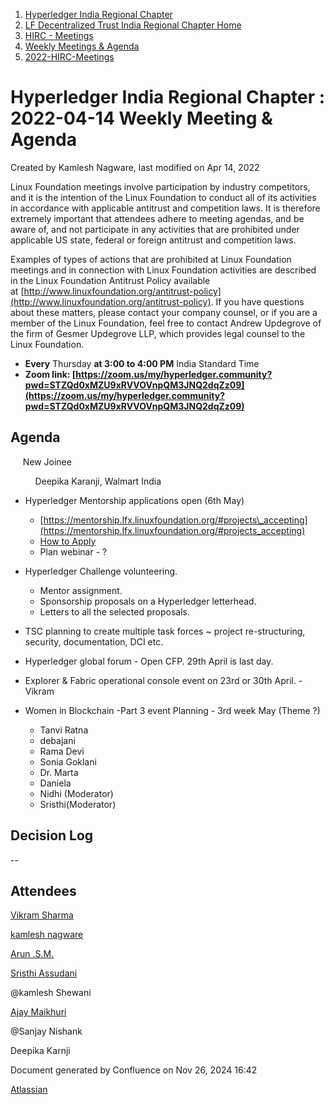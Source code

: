 1. [Hyperledger India Regional Chapter](index.html)
2. [LF Decentralized Trust India Regional Chapter Home](LF-Decentralized-Trust-India-Regional-Chapter-Home_19169282.html)
3. [HIRC - Meetings](HIRC---Meetings_19169350.html)
4. [Weekly Meetings &amp; Agenda](19169352.html)
5. [2022-HIRC-Meetings](2022-HIRC-Meetings_19170168.html)

# Hyperledger India Regional Chapter : 2022-04-14 Weekly Meeting &amp; Agenda

Created by Kamlesh Nagware, last modified on Apr 14, 2022

Linux Foundation meetings involve participation by industry competitors, and it is the intention of the Linux Foundation to conduct all of its activities in accordance with applicable antitrust and competition laws. It is therefore extremely important that attendees adhere to meeting agendas, and be aware of, and not participate in any activities that are prohibited under applicable US state, federal or foreign antitrust and competition laws.

Examples of types of actions that are prohibited at Linux Foundation meetings and in connection with Linux Foundation activities are described in the Linux Foundation Antitrust Policy available at [http://www.linuxfoundation.org/antitrust-policy](http://www.linuxfoundation.org/antitrust-policy). If you have questions about these matters, please contact your company counsel, or if you are a member of the Linux Foundation, feel free to contact Andrew Updegrove of the firm of Gesmer Updegrove LLP, which provides legal counsel to the Linux Foundation.

- **Every** Thursday **at 3:00 to 4:00 PM** India Standard Time
- **Zoom link: [https://zoom.us/my/hyperledger.community?pwd=STZQd0xMZU9xRVVOVnpQM3JNQ2dqZz09](https://zoom.us/my/hyperledger.community?pwd=STZQd0xMZU9xRVVOVnpQM3JNQ2dqZz09)**

## Agenda

     New Joinee

          Deepika Karanji, Walmart India 

- Hyperledger Mentorship applications open (6th May)
  
  - [https://mentorship.lfx.linuxfoundation.org/#projects\_accepting](https://mentorship.lfx.linuxfoundation.org/#projects_accepting)
  - [How to Apply](https://lf-hyperledger.atlassian.net/wiki/display/INTERN/How+to+Apply)
  - Plan webinar - ?
- Hyperledger Challenge volunteering.
  
  - Mentor assignment.
  - Sponsorship proposals on a Hyperledger letterhead.
  - Letters to all the selected proposals.
- TSC planning to create multiple task forces ~ project re-structuring, security, documentation, DCI etc.
- Hyperledger global forum - Open CFP. 29th April is last day.
- Explorer &amp; Fabric operational console event on 23rd or 30th April. - Vikram
- Women in Blockchain -Part 3 event Planning - 3rd week May (Theme ?)
  
  - Tanvi Ratna
  - debajani
  - Rama Devi
  - Sonia Goklani
  - Dr. Marta
  - Daniela
  - Nidhi (Moderator)
  - Sristhi(Moderator)

## Decision Log

--

## Attendees

[Vikram Sharma](https://lf-hyperledger.atlassian.net/wiki/people/712020:af0c3f29-e190-4dc2-9098-9266b1dc0dab?ref=confluence)

[kamlesh nagware](https://lf-hyperledger.atlassian.net/wiki/people/557058:8e1fc425-f938-4b39-ad13-9cd8b0ddde52?ref=confluence)

[Arun .S.M.](https://lf-hyperledger.atlassian.net/wiki/people/621a0e5097d313006ba7386a?ref=confluence)

[Sristhi Assudani](https://lf-hyperledger.atlassian.net/wiki/people/712020:8bdfae7b-d234-449a-a95c-027324e5a3c0?ref=confluence)

@kamlesh Shewani

[Ajay Maikhuri](https://lf-hyperledger.atlassian.net/wiki/people/712020:e5fc3212-06f5-4d5f-b1ee-3fe5f4ebea98?ref=confluence)

@Sanjay Nishank

Deepika Karnji

Document generated by Confluence on Nov 26, 2024 16:42

[Atlassian](http://www.atlassian.com/)

